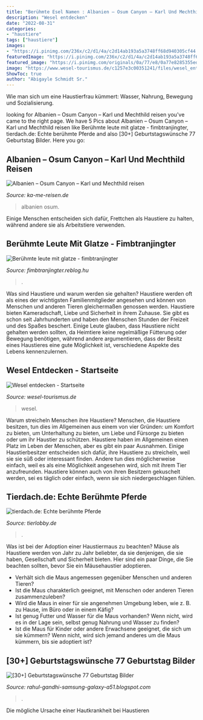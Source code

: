 ```yaml
---
title: "Berühmte Esel Namen : Albanien – Osum Canyon – Karl Und Mechthild Reisen"
description: "Wesel entdecken"
date: "2022-08-31"
categories:
- "haustiere"
tags: ["haustiere"]
images:
- "https://i.pinimg.com/236x/c2/d1/4a/c2d14ab193a5a3748ff68d940305cf44.jpg?full=1"
featuredImage: "https://i.pinimg.com/236x/c2/d1/4a/c2d14ab193a5a3748ff68d940305cf44.jpg?full=1"
featured_image: "https://i.pinimg.com/originals/0a/77/e8/0a77e8285355eda554387d4670ab498f.jpg"
image: "https://www.wesel-tourismus.de/c1257e3c00351241/files/wesel_entdecken_digital_start.jpg/$file/wesel_entdecken_digital_start.jpg"
ShowToc: true
author: "Abigayle Schmidt Sr."
---
```



Wie man sich um eine Haustierfrau kümmert: Wasser, Nahrung, Bewegung und Sozialisierung.

	

		
looking for Albanien – Osum Canyon – Karl und Mechthild reisen you've came to the right page. We have 5 Pics about Albanien – Osum Canyon – Karl und Mechthild reisen like Berühmte leute mit glatze - fimbtranjingter, tierdach.de: Echte berühmte Pferde and also [30+] Geburtstagswünsche 77 Geburtstag Bilder. Here you go:
		
    
## Albanien – Osum Canyon – Karl Und Mechthild Reisen

<img loading=lazy src="http://ka-me-reisen.de/wp-content/uploads/2015/05/Canyon-2.jpg" onerror="this.onerror=null;this.src='https://tse2.mm.bing.net/th?id=OIP.jTRUEm1-wo2MsSbvdJjJGAHaNL&amp;pid=15.1';" alt="Albanien – Osum Canyon – Karl und Mechthild reisen">

_Source: ka-me-reisen.de_

>albanien osum. 

	

Einige Menschen entscheiden sich dafür, Frettchen als Haustiere zu halten, während andere sie als Arbeitstiere verwenden.

    
## Berühmte Leute Mit Glatze - Fimbtranjingter

<img loading=lazy src="https://i.pinimg.com/236x/c2/d1/4a/c2d14ab193a5a3748ff68d940305cf44.jpg?full=1" onerror="this.onerror=null;this.src='https://tse2.mm.bing.net/th?id=OIP.xbLH4-beWbFmDFRBbGeW2QAAAA&amp;pid=15.1';" alt="Berühmte leute mit glatze - fimbtranjingter">

_Source: fimbtranjingter.reblog.hu_

>. 

	

Was sind Haustiere und warum werden sie gehalten?
Haustiere werden oft als eines der wichtigsten Familienmitglieder angesehen und können von Menschen und anderen Tieren gleichermaßen genossen werden. Haustiere bieten Kameradschaft, Liebe und Sicherheit in ihrem Zuhause. Sie gibt es schon seit Jahrhunderten und haben den Menschen Stunden der Freizeit und des Spaßes beschert. Einige Leute glauben, dass Haustiere nicht gehalten werden sollten, da Heimtiere keine regelmäßige Fütterung oder Bewegung benötigen, während andere argumentieren, dass der Besitz eines Haustieres eine gute Möglichkeit ist, verschiedene Aspekte des Lebens kennenzulernen.

    
## Wesel Entdecken - Startseite

<img loading=lazy src="https://www.wesel-tourismus.de/c1257e3c00351241/files/wesel_entdecken_digital_start.jpg/$file/wesel_entdecken_digital_start.jpg" onerror="this.onerror=null;this.src='https://tse2.mm.bing.net/th?id=OIP.5-zeChPy8arMcOtd9KMvWQAAAA&amp;pid=15.1';" alt="Wesel entdecken - Startseite">

_Source: wesel-tourismus.de_

>wesel. 

	

Warum streicheln Menschen ihre Haustiere?
Menschen, die Haustiere besitzen, tun dies im Allgemeinen aus einem von vier Gründen: um Komfort zu bieten, um Unterhaltung zu bieten, um Liebe und Fürsorge zu bieten oder um ihr Haustier zu schützen. Haustiere haben im Allgemeinen einen Platz im Leben der Menschen, aber es gibt ein paar Ausnahmen. Einige Haustierbesitzer entscheiden sich dafür, ihre Haustiere zu streicheln, weil sie sie süß oder interessant finden. Andere tun dies möglicherweise einfach, weil es als eine Möglichkeit angesehen wird, sich mit ihrem Tier anzufreunden. Haustiere können auch von ihren Besitzern gekuschelt werden, sei es täglich oder einfach, wenn sie sich niedergeschlagen fühlen.

    
## Tierdach.de: Echte Berühmte Pferde

<img loading=lazy src="http://www.tierlobby.de/abbildungen_fremde/amazon/pferde_horsewatching.jpg" onerror="this.onerror=null;this.src='https://tse3.mm.bing.net/th?id=OIP.wjpJAXIJctji7MBzkj5wAQAAAA&amp;pid=15.1';" alt="tierdach.de: Echte berühmte Pferde">

_Source: tierlobby.de_

>. 

	

Was ist bei der Adoption einer Haustiermaus zu beachten?
Mäuse als Haustiere werden von Jahr zu Jahr beliebter, da sie denjenigen, die sie haben, Gesellschaft und Sicherheit bieten. Hier sind ein paar Dinge, die Sie beachten sollten, bevor Sie ein Mäusehaustier adoptieren.
- Verhält sich die Maus angemessen gegenüber Menschen und anderen Tieren?
- Ist die Maus charakterlich geeignet, mit Menschen oder anderen Tieren zusammenzuleben?
- Wird die Maus in einer für sie angenehmen Umgebung leben, wie z. B. zu Hause, im Büro oder in einem Käfig?
- Ist genug Futter und Wasser für die Maus vorhanden? Wenn nicht, wird es in der Lage sein, selbst genug Nahrung und Wasser zu finden?
- Ist die Maus für Kinder oder andere Erwachsene geeignet, die sich um sie kümmern? Wenn nicht, wird sich jemand anderes um die Maus kümmern, bis sie adoptiert ist?

    
## [30+] Geburtstagswünsche 77 Geburtstag Bilder

<img loading=lazy src="https://i.pinimg.com/originals/0a/77/e8/0a77e8285355eda554387d4670ab498f.jpg" onerror="this.onerror=null;this.src='https://tse3.mm.bing.net/th?id=OIP.5MJxHQ134KNw_l1l5usdNwHaFL&amp;pid=15.1';" alt="[30+] Geburtstagswünsche 77 Geburtstag Bilder">

_Source: rahul-gandhi-samsung-galaxy-a51.blogspot.com_

>. 

	

Die mögliche Ursache einer Hautkrankheit bei Haustieren

